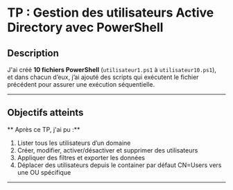 # TP : Gestion des utilisateurs Active Directory avec PowerShell

## Description

J'ai créé **10 fichiers PowerShell** (`utilisateur1.ps1` à `utilisateur10.ps1`),  
et dans chacun d’eux, j’ai ajouté des scripts qui exécutent le fichier précédent pour assurer une exécution séquentielle.

---
## Objectifs atteints
** Après ce TP, j'ai pu :**
1. Lister tous les utilisateurs d’un domaine
2. Créer, modifier, activer/désactiver et supprimer des utilisateurs
3. Appliquer des filtres et exporter les données
4. Déplacer des utilisateurs depuis le container par défaut CN=Users vers une OU spécifique


---
